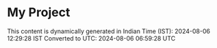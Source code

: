 # My Project

This content is dynamically generated in Indian Time (IST): 2024-08-06 12:29:28 IST
Converted to UTC: 2024-08-06 06:59:28 UTC
